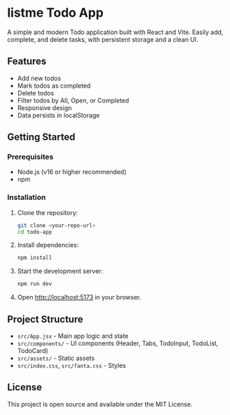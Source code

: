 # listme Todo App

A simple and modern Todo application built with React and Vite. Easily add, complete, and delete tasks, with persistent storage and a clean UI.

## Features

- Add new todos
- Mark todos as completed
- Delete todos
- Filter todos by All, Open, or Completed
- Responsive design
- Data persists in localStorage

## Getting Started

### Prerequisites
- Node.js (v16 or higher recommended)
- npm

### Installation

1. Clone the repository:
   ```sh
   git clone <your-repo-url>
   cd todo-app
   ```
2. Install dependencies:
   ```sh
   npm install
   ```
3. Start the development server:
   ```sh
   npm run dev
   ```
4. Open [http://localhost:5173](http://localhost:5173) in your browser.

## Project Structure

- `src/App.jsx` - Main app logic and state
- `src/components/` - UI components (Header, Tabs, TodoInput, TodoList, TodoCard)
- `src/assets/` - Static assets
- `src/index.css`, `src/fanta.css` - Styles

## License

This project is open source and available under the MIT License.
